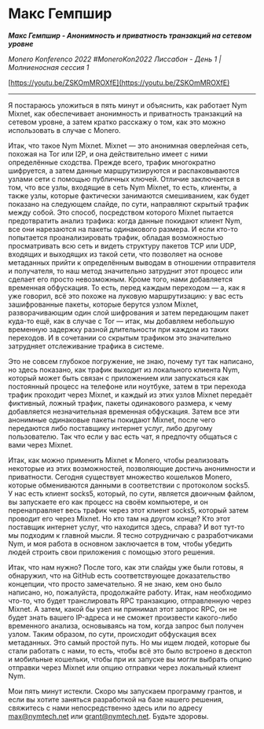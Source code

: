 # Макс Гемпшир

_**Макс Гемпшир - Анонимность и приватность транзакций на сетевом уровне**_

_Monero Konferenco 2022 #MoneroKon2022 Лиссабон - День 1 | Молниеносная сессия 1_

[https://youtu.be/ZSKOmMROXfE](https://youtu.be/ZSKOmMROXfE)

---

Я постараюсь уложиться в пять минут и объяснить, как работает Nym Mixnet, как обеспечивает анонимность и приватность транзакций на сетевом уровне, а затем кратко расскажу о том, как это можно использовать в случае с Monero.

Итак, что такое Nym Mixnet. Mixnet — это анонимная оверлейная сеть, похожая на Tor или I2P, и она действительно имеет с ними определённые сходства. Прежде всего, трафик многократно шифруется, а затем данные маршрутизируются и распаковываются узлами сети с помощью публичных ключей. Отличие заключается в том, что все узлы, входящие в сеть Nym Mixnet, то есть, клиенты, а также узлы, которые фактически занимаются смешиванием, как будет показано на следующем слайде, по сути, направляют скрытый трафик между собой. Это способ, посредством которого Mixnet пытается предотвратить анализ трафика: когда данные покидают клиент Nym, все они нарезаются на пакеты одинакового размера. И если кто-то попытается проанализировать трафик, обладая возможностью просматривать всю сеть и видеть структуру пакетов TCP или UDP, входящих и выходящих из такой сети, что позволяет на основе метаданных прийти к определённым выводам в отношении отправителя и получателя, то наш метод значительно затруднит этот процесс или сделает его просто невозможным. Кроме того, нами добавляется временная обфускация. То есть, перед каждым переходом — а, как я уже говорил, всё это похоже на луковую маршрутизацию: у вас есть зашифрованные пакеты, которые берутся узлом Mixnet, разворачивающим один слой шифрования и затем передающим пакет куда-то ещё, как в случае с Tor — итак, мы добавляем небольшую временную задержку разной длительности при каждом из таких переходов. И в сочетании со скрытым трафиком это значительно затрудняет отслеживание трафика в системе.

Это не совсем глубокое погружение, не знаю, почему тут так написано, но здесь показано, как трафик выходит из локального клиента Nym, который может быть связан с приложением или запускаться как постоянный процесс на телефоне или ноутбуке, затем в три перехода трафик проходит через Mixnet, и каждый из этих узлов Mixnet передаёт фиктивный, ложный трафик, пакеты одинакового размера, к чему добавляется незначительная временная обфускация. Затем все эти анонимные одинаковые пакеты покидают Mixnet, после чего передаются либо поставщику интернет услуг, либо другому пользователю. Так что если у вас есть чат, я предпочту общаться с вами через Mixnet.

Итак, как можно применить Mixnet к Monero, чтобы реализовать некоторые из этих возможностей, позволяющие достичь  анонимности и приватности. Сегодня существует множество кошельков Monero, которые обмениваются данными в соответствии с протоколом socks5. У нас есть клиент socks5, который, по сути, является двоичным файлом, вы запускаете его как процесс на своём компьютере, и он перенаправляет весь трафик через этот клиент socks5, который затем проводит его через Mixnet. Но кто там на другом конце? Кто этот поставщик интернет услуг, что находится здесь, справа? И вот тут-то мы подходим к главной мысли. Я тесно сотрудничаю с разработчиками Nym, и моя работа в основном заключается в том, чтобы убедить людей строить свои приложения с помощью этого решения.

Итак, что нам нужно? После того, как эти слайды уже были готовы, я обнаружил, что на GitHub есть соответствующее доказательство концепции, что просто замечательно. Я не знаю, кем оно было написано, но, пожалуйста, продолжайте работу. Итак, нам необходимо что-то, что будет транслировать RPC транзакцию, отправленную через Mixnet. А затем, какой бы узел ни принимал этот запрос RPC, он не будет знать вашего IP-адреса и не сможет произвести какого-либо временного анализа, основываясь на том, когда запрос был получен узлом. Таким образом, по сути, происходит обфускация всех метаданных. Это самый простой путь. Но мы ищем людей, которые бы стали работать с нами, то есть, чтобы всё это было встроено в десктоп и мобильные кошельки, чтобы при их запуске вы могли выбрать опцию отправки через Mixnet или опцию отправки через локальный клиент Nym.

Мои пять минут истекли. Скоро мы запускаем программу грантов, и если вы хотите заняться разработкой на базе нашего решения, свяжитесь с нами непосредственно здесь или по адресу max@nymtech.net или grant@nymtech.net. Будьте здоровы.
